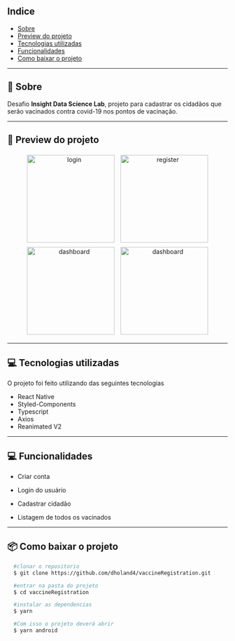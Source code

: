 ## Indice

- [Sobre](#-sobre)
- [Preview do projeto](#-preview-do-projeto)
- [Tecnologias utilizadas](#-tecnologias-utilizadas)
- [Funcionalidades](#-Funcionalidades)
- [Como baixar o projeto](#-como-baixar-o-projeto)

---

## 🤔 Sobre

Desafio **Insight Data Science Lab**, projeto para cadastrar os cidadãos que serão vacinados contra covid-19 nos pontos de vacinação.

---

## 📱 Preview do projeto

<div align="center">
  <img style="margin: 5px" alt="login" src="https://i.imgur.com/nTjlzqO.png" width="200">
  <img style="margin: 5px" alt="register" src="https://i.imgur.com/rAEfmvI.png" width="200">
  <img style="margin: 5px" alt="dashboard" src="https://i.imgur.com/WznFo3d.png" width="200">
  <img style="margin: 5px" alt="dashboard" src="https://i.imgur.com/rAEfmvI.png" width="200">
</div>

---

## 💻 Tecnologias utilizadas

O projeto foi feito utilizando das seguintes tecnologias

- React Native
- Styled-Components
- Typescript
- Axios
- Reanimated V2

---

## 💻 Funcionalidades

- Criar conta

- Login do usuário

- Cadastrar cidadão

- Listagem de todos os vacinados

---

## 📦 Como baixar o projeto

```bash
  #clonar o repositorio
  $ git clone https://github.com/dholand4/vaccineRegistration.git

  #entrar na pasta do projeto
  $ cd vaccineRegistration

  #instalar as dependencias
  $ yarn

  #Com isso o projeto deverá abrir
  $ yarn android


```
